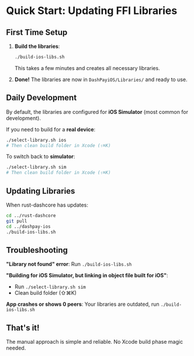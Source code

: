 # Quick Start: Updating FFI Libraries

## First Time Setup

1. **Build the libraries**:
   ```bash
   ./build-ios-libs.sh
   ```
   This takes a few minutes and creates all necessary libraries.

2. **Done!** The libraries are now in `DashPayiOS/Libraries/` and ready to use.

## Daily Development

By default, the libraries are configured for **iOS Simulator** (most common for development).

If you need to build for a **real device**:
```bash
./select-library.sh ios
# Then clean build folder in Xcode (⇧⌘K)
```

To switch back to **simulator**:
```bash
./select-library.sh sim
# Then clean build folder in Xcode (⇧⌘K)
```

## Updating Libraries

When rust-dashcore has updates:
```bash
cd ../rust-dashcore
git pull
cd ../dashpay-ios
./build-ios-libs.sh
```

## Troubleshooting

**"Library not found" error**: Run `./build-ios-libs.sh`

**"Building for iOS Simulator, but linking in object file built for iOS"**: 
- Run `./select-library.sh sim`
- Clean build folder (⇧⌘K)

**App crashes or shows 0 peers**: Your libraries are outdated, run `./build-ios-libs.sh`

## That's it! 

The manual approach is simple and reliable. No Xcode build phase magic needed.